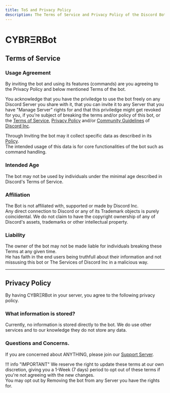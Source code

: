 ```yaml
---
title: ToS and Privacy Policy
description: The Terms of Service and Privacy Policy of the Discord Bot.
---
```


[Terms of Service]: https://discord.com/terms
[Privacy Policy]: https://discord.com/privacy
[Community Guidelines]: https://discord.com/guidelines
[discord]: https://discord.com
[support]: https://discord.gg/Bm6fMsA
[language]: https://discord.com/developers/docs/dispatch/field-values#predefined-field-values-accepted-locales
[policy]: https://docs.brandgrand.tech/cyberbot/privacy/
# CYBRΞRBot

## Terms of Service

### Usage Agreement
By inviting the bot and using its features (commands) are you agreeing to the Privacy Policy and below mentioned Terms of the bot.

You acknowledge that you have the priviledge to use the bot freely on any Discord Server you share with it, that you can invite it to any Server that you have "Manage Server" rights for and that this priviledge might get revoked for you, if you're subject of breaking the terms and/or policy of this bot, or the [Terms of Service], [Privacy Policy] and/or [Community Guidelines] of [Discord Inc][discord].

Through Inviting the bot may it collect specific data as described in its [Policy].  
The intended usage of this data is for core functionalities of the bot such as command handling.

### Intended Age
The bot may not be used by individuals under the minimal age described in Discord's Terms of Service.  

### Affiliation
The Bot is not affiliated with, supported or made by Discord Inc.  
Any direct connection to Discord or any of its Trademark objects is purely coincidental. We do not claim to have the copyright ownership of any of Discord's assets, trademarks or other intellectual property.

### Liability
The owner of the bot may not be made liable for individuals breaking these Terms at any given time.  
He has faith in the end users being truthfull about their information and not missusing this bot or The Services of Discord Inc in a malicious way.

----

## Privacy Policy
By having CYBRΞRBot in your server, you agree to the following privacy policy.


### What information is stored?

Currently, no information is stored directly to the bot. We do use other services and to our knowledge they do not store any data.

### Questions and Concerns.
If you are concerned about ANYTHING, please join our [Support Server][support].

!!! info "IMPORTANT" 
    We reserve the right to update these terms at our own discretion, giving you a 1-Week (7 days) period to opt out of these terms if you're not agreeing with the new     changes.  
    You may opt out by Removing the bot from any Server you have the rights for.

